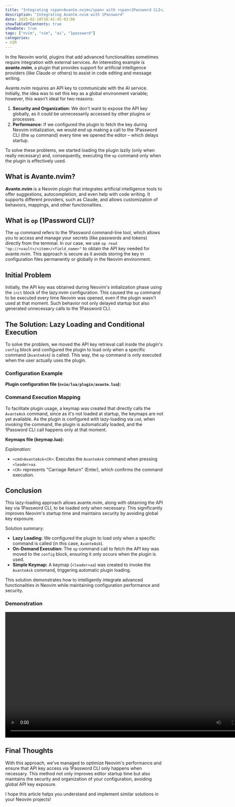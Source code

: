 ```yaml
---
title: "Integrating <span>Avante.nvim</span> with <span>1Password CLI</span>"
description: "Integrating Avante.nvim with 1Password"
date: 2025-02-18T10:42:45-03:00
showTableOfContents: true
showDate: true
tags: ["nvim", "vim", "ai", "1password"]
categories:
- VIM 
---
```


In the Neovim world, plugins that add advanced functionalities sometimes require integration with external services. An interesting example is **avante.nvim**, a plugin that provides support for artificial intelligence providers (like Claude or others) to assist in code editing and message writing.

Avante.nvim requires an API key to communicate with the AI service. Initially, the idea was to set this key as a global environment variable; however, this wasn't ideal for two reasons:

1. **Security and Organization:** We don't want to expose the API key globally, as it could be unnecessarily accessed by other plugins or processes.
2. **Performance:** If we configured the plugin to fetch the key during Neovim initialization, we would end up making a call to the 1Password CLI (the `op` command) every time we opened the editor – which delays startup.

To solve these problems, we started loading the plugin lazily (only when really necessary) and, consequently, executing the `op` command only when the plugin is effectively used.

## What is Avante.nvim?

**Avante.nvim** is a Neovim plugin that integrates artificial intelligence tools to offer suggestions, autocompletion, and even help with code writing. It supports different providers, such as Claude, and allows customization of behaviors, mappings, and other functionalities.

## What is `op` (1Password CLI)?

The `op` command refers to the 1Password command-line tool, which allows you to access and manage your secrets (like passwords and tokens) directly from the terminal. In our case, we use `op read "op://<vault>/<item>/<field_name>"` to obtain the API key needed for avante.nvim. This approach is secure as it avoids storing the key in configuration files permanently or globally in the Neovim environment.

## Initial Problem

Initially, the API key was obtained during Neovim's initialization phase using the `init` block of the lazy.nvim configuration. This caused the `op` command to be executed every time Neovim was opened, even if the plugin wasn't used at that moment. Such behavior not only delayed startup but also generated unnecessary calls to the 1Password CLI.

## The Solution: Lazy Loading and Conditional Execution

To solve the problem, we moved the API key retrieval call inside the plugin's `config` block and configured the plugin to load only when a specific command (`AvanteAsk`) is called. This way, the `op` command is only executed when the user actually uses the plugin.

### Configuration Example

**Plugin configuration file (`nvim/lua/plugin/avante.lua`):**

### Command Execution Mapping

To facilitate plugin usage, a keymap was created that directly calls the `AvanteAsk` command, since as it's not loaded at startup, the keymaps are not yet available. As the plugin is configured with lazy-loading via `cmd`, when invoking the command, the plugin is automatically loaded, and the 1Password CLI call happens only at that moment.

**Keymaps file (keymap.lua):**

*Explanation:*  
- `<cmd>AvanteAsk<CR>`: Executes the `AvanteAsk` command when pressing `<leader>aa`.  
- `<CR>` represents "Carriage Return" (Enter), which confirms the command execution.

## Conclusion

This lazy-loading approach allows avante.nvim, along with obtaining the API key via 1Password CLI, to be loaded only when necessary. This significantly improves Neovim's startup time and maintains security by avoiding global key exposure.

Solution summary:
- **Lazy Loading:** We configured the plugin to load only when a specific command is called (in this case, `AvanteAsk`).
- **On-Demand Execution:** The `op` command call to fetch the API key was moved to the `config` block, ensuring it only occurs when the plugin is used.
- **Simple Keymap:** A keymap (`<leader>aa`) was created to invoke the `AvanteAsk` command, triggering automatic plugin loading.

This solution demonstrates how to intelligently integrate advanced functionalities in Neovim while maintaining configuration performance and security.

### Demonstration

<video width="800" controls autoplay>
    <source src="/video/avante-op.mov" type="video/mp4">
</video>

## Final Thoughts

With this approach, we've managed to optimize Neovim's performance and ensure that API key access via 1Password CLI only happens when necessary. This method not only improves editor startup time but also maintains the security and organization of your configuration, avoiding global API key exposure.

I hope this article helps you understand and implement similar solutions in your Neovim projects!
